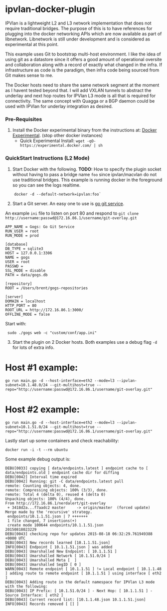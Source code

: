 ipvlan-docker-plugin
=================

IPVlan is a lightweight L2 and L3 network implementation that does not require traditional bridges. The purpose of this is to have references for plugging into the docker networking APIs which are now available as part of libnetwork. Libnetwork is still under development and is considered as experimental at this point.

This example uses Git to bootstrap multi-host environment. I like the idea of using git as a datastore since it offers a good amount of operational oversite and collaboration along with a record of exactly what changed in the infra. If infrastructure as code is the paradigm, then infra code being sourced from Git makes sense to me.

The Docker hosts need to share the same network segment at the moment as I havent tested beyond that. I will add VXLAN tunnels to abstract the underlay and next hop routes for IPVlan L3 mode is all that is required for connectivity. The same concept with Quagga or a BGP daemon could be used with IPVlan for underlay integration as desired.

### Pre-Requisites

1. Install the Docker experimental binary from the instructions at: [Docker Experimental](https://github.com/docker/docker/tree/master/experimental). (stop other docker instances)
	- Quick Experimental Install: `wget -qO- https://experimental.docker.com/ | sh`

### QuickStart Instructions (L2 Mode)

1. Start Docker with the following. **TODO:** How to specify the plugin socket without having to pass a bridge name `foo` since ipvlan/macvlan do not use traditional bridges. This example is running docker in the foreground so you can see the logs realtime.

```
    docker -d --default-network=ipvlan:foo`
```

2. Start a Git server. An easy one to use is [go git service](http://gogs.io/docs/installation/install_from_binary.md).

An example `ini` file to listen on port 80 and respond to `git clone http://username:passwd@172.16.86.1/username/git-overlay.git`

```
APP_NAME = Gogs: Go Git Service
RUN_USER = root
RUN_MODE = prod

[database]
DB_TYPE = sqlite3
HOST = 127.0.0.1:3306
NAME = gogs
USER = root
PASSWD =
SSL_MODE = disable
PATH = data/gogs.db

[repository]
ROOT = /Users/brent/gogs-repositories

[server]
DOMAIN = localhost
HTTP_PORT = 80
ROOT_URL = http://172.16.86.1:3000/
OFFLINE_MODE = false
```

Start with:
```
 sudo ./gogs web -c "custom/conf/app.ini"
```

3. Start the plugin on 2 Docker hosts. Both examples use a debug flag `-d` for lots of extra info.

# Host #1 example:
```
go run main.go -d --host-interface=eth2 --mode=l3 --ipvlan-subnet=10.1.48.0/24 --git-multihost=true --repo="http://username:passwd@172.16.86.1/username/git-overlay.git"
```

# Host #2 example:

```
go run main.go -d --host-interface=eth2 --mode=l3 --ipvlan-subnet=10.1.51.0/24 --git-multihost=true --repo="http://username:passwd@172.16.86.1/username/git-overlay.git"
```

Lastly start up some containers and check reachability:

```
docker run -i -t --rm ubuntu
```

Some example debug output is:

```
DEBU[0033] copying [ data/endpoints.latest ] endpoint cache to [ data/endpoints.old ] endpoint cache dir for diffing
DEBU[0042] Interval time expired
DEBU[0042] Running: git -C data/endpoints.latest pull
remote: Counting objects: 4, done.
remote: Compressing objects: 100% (3/3), done.
remote: Total 4 (delta 0), reused 4 (delta 0)
Unpacking objects: 100% (4/4), done.
From http://172.16.86.1/nerdalert/git-overlay
 + 3418d2a...f7aadc2 master     -> origin/master  (forced update)
Merge made by the 'recursive' strategy.
 endpoints/10.1.1.51.json | 7 +++++++
 1 file changed, 7 insertions(+)
 create mode 100644 endpoints/10.1.1.51.json
20150818023229
DEBU[0043] checking repo for updates 2015-08-18 06:32:29.761949388 +0000 UTC
DEBU[0043] New records learned [10.1.1.51.json]
INFO[0043] Endpoint [ 10.1.1.51.json ] was added
DEBU[0043] Umarshalled New Endpoint: [ 10.1.1.51 ]
DEBU[0043] Umarshalled Network [ 10.1.51.0/24 ]
DEBU[0043] Umarshalled Meta [  ]
DEBU[0043] Umarshalled SegID [ 0 ]
WARN[0043] Remote endpoint [ 10.1.1.51 ] != Local endpoint [ 10.1.1.48 ] adding route to remote endpoint [ 10.1.1.51 ] using interface [ eth2 ]
DEBU[0043] Adding route in the default namespace for IPVlan L3 mode with the following:
DEBU[0043] IP Prefix: [ 10.1.51.0/24 ] - Next Hop: [ 10.1.1.51 ] - Source Interface: [ eth2 ]
DEBU[0043] Current record list: [10.1.1.48.json 10.1.1.51.json]
INFO[0043] Records removed [ [] ]
```